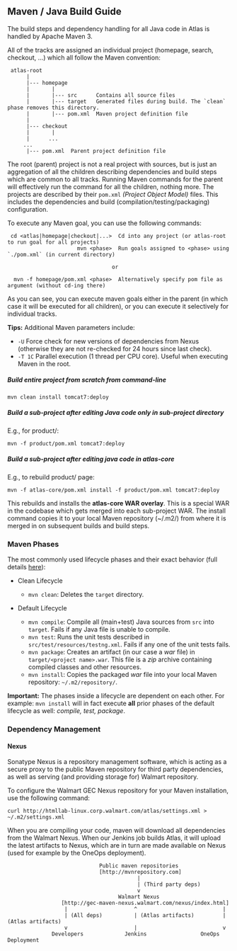 ## Maven / Java Build Guide

The build steps and dependency handling for all Java code in Atlas is handled
by Apache Maven 3.

All of the tracks are assigned an individual project (homepage, search, checkout, ...)
which all follow the Maven convention:

```
 atlas-root
      |
      |--- homepage
      |       |
      |       |--- src      Contains all source files
      |       |--- target   Generated files during build. The `clean` phase removes this directory.
      |       |--- pom.xml  Maven project definition file
      |
      |--- checkout
      |       |
      |      ...
     ...
      |--- pom.xml  Parent project definition file
```

The root (parent) project is not a real project with sources, but is just an aggregation
of all the children describing dependencies and build steps which are common
to all tracks. Running Maven commands for the parent will effectively run the command
for all the children, nothing more.
The projects are described by their `pom.xml` *(Project Object Model)*
files. This includes the dependencies and build (compilation/testing/packaging)
configuration.

To execute any Maven goal, you can use the following commands:

```
 cd <atlas|homepage|checkout|...>  Cd into any project (or atlas-root to run goal for all projects)
                      mvn <phase>  Run goals assigned to <phase> using `./pom.xml` (in current directory)

                                 or

  mvn -f homepage/pom.xml <phase>  Alternatively specify pom file as argument (without cd-ing there)
```

As you can see, you can execute maven goals either in the parent (in which case
it will be executed for all children), or you can execute it selectively for individual
tracks.

**Tips:** Additional Maven parameters include:
* `-U` Force check for new versions of dependencies from Nexus (otherwise they are not
  re-checked for 24 hours since last check).
* `-T 1C` Parallel execution (1 thread per CPU core). Useful when executing Maven
  in the root.


##### Build entire project from scratch from command-line

`mvn clean install tomcat7:deploy`

##### Build a sub-project after editing Java code only in sub-project directory

E.g., for product/:

`mvn -f product/pom.xml tomcat7:deploy`

##### Build a sub-project after editing java code in atlas-core

E.g., to rebuild product/ page:

`mvn -f atlas-core/pom.xml install -f product/pom.xml tomcat7:deploy`

This rebuilds and installs the **atlas-core WAR overlay**.  This is a special WAR in the codebase which 
gets merged into each sub-project WAR.  The install command copies it to your local Maven repository (~/.m2/)
from where it is merged in on subsequent builds and build steps.


### Maven Phases

The most commonly used lifecycle phases and their exact behavior (full details
[here](http://maven.apache.org/guides/introduction/introduction-to-the-lifecycle.html)):

* Clean Lifecycle
    * `mvn clean`: Deletes the `target` directory.

* Default Lifecycle
    * `mvn compile`: Compile all (main+test) Java sources from `src` into `target`.
      Fails if any Java file is unable to compile.
    * `mvn test`: Runs the unit tests described
      in `src/test/resources/testng.xml`. Fails if any one of the unit tests fails.
    * `mvn package`: Creates an artifact (in our
      case a *war* file) in `target/<project name>.war`. This file is a *zip* archive
      containing compiled classes and other resources.
    * `mvn install`: Copies the packaged *war* file into your local Maven repository:
      `~/.m2/repository/`.

**Important:** The phases inside a lifecycle are dependent on each other. For example:
`mvn install` will in fact execute **all** prior phases of the default lifecycle as well:
*compile, test, package*.


### Dependency Management

#### Nexus

Sonatype Nexus is a repository management software, which is acting as a secure
proxy to the public Maven repository for third party dependencies, as well as
serving (and providing storage for) Walmart repository.

To configure the Walmart GEC Nexus repository for your Maven installation,
use the following command:

```
curl http://htmllab-linux.corp.walmart.com/atlas/settings.xml > ~/.m2/settings.xml
```

When you are compiling your code, maven will download all dependencies from the
Walmart Nexus. When our Jenkins job builds Atlas, it will upload the latest
artifacts to Nexus, which are in turn are made available on Nexus (used for
example by the OneOps deployment).

```
                             Public maven repositories
                             [http://mvnrepository.com]
                                         |
                                         | (Third party deps)
                                         v
                                   Walmart Nexus
                 [http://gec-maven-nexus.walmart.com/nexus/index.html]
                  |                     ^                           |
                  | (All deps)          | (Atlas artifacts)         |  (Atlas artifacts)
                  v                     |                           v
              Developers             Jenkins                 OneOps Deployment
                       
```



